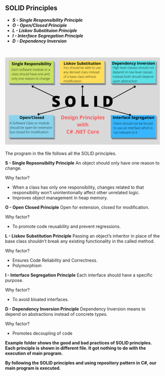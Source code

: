 ## SOLID Principles

- ***S - Single Responsibility Principle*** <br>
- ***O - Open/Closed Principle*** <br>
- ***L - Liskov Substituion Principle*** <br>
- ***I - Interface Segregation Principle*** <br>
- ***D - Dependency Inversion*** <br>
<br>

![image](Images/Solid-Principles.png)
<br>
<br>
The program in the file follows all the SOLID principles.
<br>

**S - Single Repsonsibilty Principle**
    An object should only have one reason to change.

Why factor?
- When a class has only one responsibility, changes related to that responsibility won’t unintentionally affect other unrelated logic. <br>
- Improves object management in heap memory. <br>

**O - Open Closed Principle**
    Open for extension, closed for modification.

Why factor?
- To promote code reusability and prevent regressions. <br>

**L - Liskov Substitution Principle**
    Passing an object’s inheritor in place of the base class shouldn’t break 
    any existing functionality in the called method.

Why factor?
- Ensures Code Reliability and Correctness.
- Polymorphism

**I - Interface Segregation Principle**
    Each interface should have a specific purpose.

Why factor?
- To avoid bloated interfaces.

**D - Dependency Inversion Principle**
    Dependency Inversion means to depend on abstractions instead of concrete types.

Why factor?
- Promotes decoupling of code<br>

**Example folder shows the good and bad practices of SOLID principles.** <br>
**Each principle is shown in different file. It got nothing to do with the execution of main program.**
<br>

**By following the SOLID principles and using repository pattern in C#, our main program is executed.**
